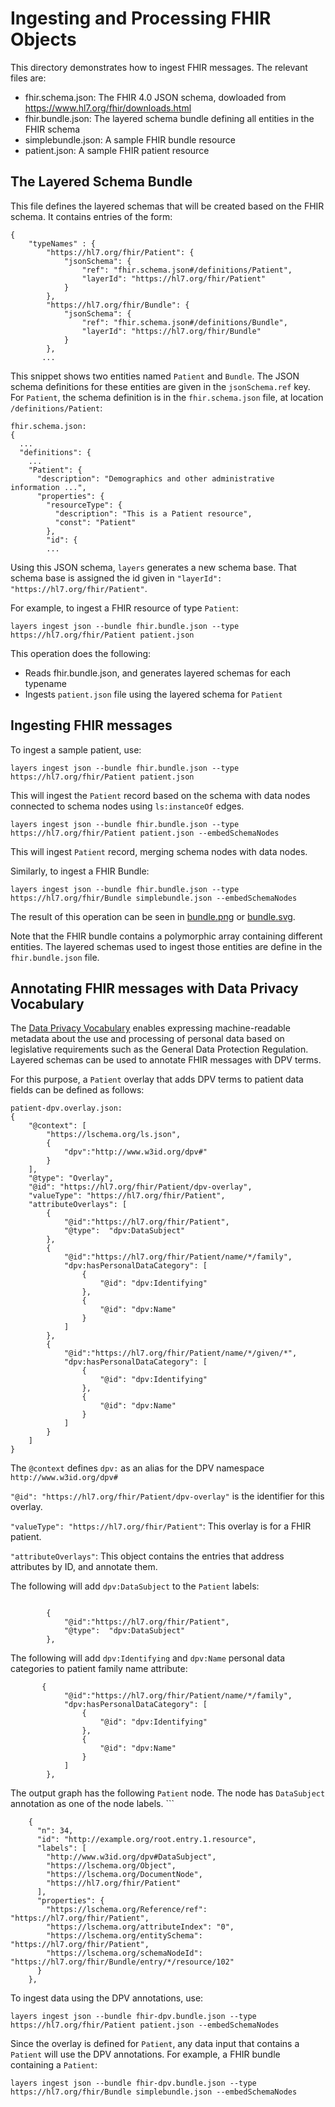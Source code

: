 # Ingesting and Processing FHIR Objects

This directory demonstrates how to ingest FHIR messages. The relevant
files are:

  * fhir.schema.json: The FHIR 4.0 JSON schema, dowloaded from
    https://www.hl7.org/fhir/downloads.html
  * fhir.bundle.json: The layered schema bundle defining all entities
    in the FHIR schema
  * simplebundle.json: A sample FHIR bundle resource
  * patient.json: A sample FHIR patient resource
  
## The Layered Schema Bundle

This file defines the layered schemas that will be created based on
the FHIR schema. It contains entries of the form:

```
{
    "typeNames" : {
        "https://hl7.org/fhir/Patient": {
            "jsonSchema": {
                "ref": "fhir.schema.json#/definitions/Patient",
                "layerId": "https://hl7.org/fhir/Patient"
            }
        },
        "https://hl7.org/fhir/Bundle": {
            "jsonSchema": {
                "ref": "fhir.schema.json#/definitions/Bundle",
                "layerId": "https://hl7.org/fhir/Bundle"
            }
        },
       ...
```

This snippet shows two entities named `Patient` and
`Bundle`. The JSON schema definitions for these entities are
given in the `jsonSchema.ref` key. For `Patient`, the schema
definition is in the `fhir.schema.json` file, at location
`/definitions/Patient`:

```
fhir.schema.json:
{
  ...
  "definitions": {
    ...
    "Patient": {
      "description": "Demographics and other administrative information ...",
      "properties": {
        "resourceType": {
          "description": "This is a Patient resource",
          "const": "Patient"
        },
        "id": {
        ...
```

Using this JSON schema, `layers` generates a new schema base. That
schema base is assigned the id given in `"layerId":
"https://hl7.org/fhir/Patient"`.

For example, to ingest a FHIR resource of type `Patient`:

```
layers ingest json --bundle fhir.bundle.json --type https://hl7.org/fhir/Patient patient.json
```

This operation does the following:

  * Reads fhir.bundle.json, and generates layered schemas for each typename
  * Ingests `patient.json` file using the layered schema for `Patient`
  

## Ingesting FHIR messages

To ingest a sample patient, use:

```
layers ingest json --bundle fhir.bundle.json --type https://hl7.org/fhir/Patient patient.json
```

This will ingest the `Patient` record based on the schema with data
nodes connected to schema nodes using `ls:instanceOf` edges.

```
layers ingest json --bundle fhir.bundle.json --type https://hl7.org/fhir/Patient patient.json --embedSchemaNodes
```

This will ingest `Patient` record, merging schema nodes with data nodes.

Similarly, to ingest a FHIR Bundle:

```
layers ingest json --bundle fhir.bundle.json --type https://hl7.org/fhir/Bundle simplebundle.json --embedSchemaNodes
```

The result of this operation can be seen in [bundle.png](bundle.png) or [bundle.svg](bundle.svg).

Note that the FHIR bundle contains a polymorphic array containing
different entities. The layered schemas used to ingest those entities
are define in the `fhir.bundle.json` file.

## Annotating FHIR messages with Data Privacy Vocabulary

The [Data Privacy Vocabulary](https://w3c.github.io/dpv/dpv) enables
expressing machine-readable metadata about the use and processing of
personal data based on legislative requirements such as the General
Data Protection Regulation. Layered schemas can be used to annotate
FHIR messages with DPV terms.

For this purpose, a `Patient` overlay that adds DPV terms to patient
data fields can be defined as follows:


```
patient-dpv.overlay.json:
{
    "@context": [
        "https://lschema.org/ls.json",
        {
            "dpv":"http://www.w3id.org/dpv#"
        }
    ],
    "@type": "Overlay",
    "@id": "https://hl7.org/fhir/Patient/dpv-overlay",
    "valueType": "https://hl7.org/fhir/Patient",
    "attributeOverlays": [
        {
            "@id":"https://hl7.org/fhir/Patient",
            "@type":  "dpv:DataSubject"
        },
        {
            "@id":"https://hl7.org/fhir/Patient/name/*/family",
            "dpv:hasPersonalDataCategory": [
                {
                    "@id": "dpv:Identifying"
                },
                {
                    "@id": "dpv:Name"
                }
            ]
        },
        {
            "@id":"https://hl7.org/fhir/Patient/name/*/given/*",
            "dpv:hasPersonalDataCategory": [
                {
                    "@id": "dpv:Identifying"
                },
                {
                    "@id": "dpv:Name"
                }
            ]
        }
    ]
}
```

The `@context` defines `dpv:` as an alias for the DPV namespace `http://www.w3id.org/dpv#`

`"@id": "https://hl7.org/fhir/Patient/dpv-overlay"` is the identifier for this overlay.

`"valueType": "https://hl7.org/fhir/Patient"`: This overlay is for a FHIR patient.

`"attributeOverlays"`: This object contains the entries that address
attributes by ID, and annotate them.


The following will add `dpv:DataSubject` to the `Patient` labels:
```

        {
            "@id":"https://hl7.org/fhir/Patient",
            "@type":  "dpv:DataSubject"
        },
```

The following will add `dpv:Identifying` and `dpv:Name` personal data categories to patient family name attribute:

```
       {
            "@id":"https://hl7.org/fhir/Patient/name/*/family",
            "dpv:hasPersonalDataCategory": [
                {
                    "@id": "dpv:Identifying"
                },
                {
                    "@id": "dpv:Name"
                }
            ]
        },
```

The output graph has the following `Patient` node. The node has
`DataSubject` annotation as one of the node labels.  ```

```
    {
      "n": 34,
      "id": "http://example.org/root.entry.1.resource",
      "labels": [
        "http://www.w3id.org/dpv#DataSubject",
        "https://lschema.org/Object",
        "https://lschema.org/DocumentNode",
        "https://hl7.org/fhir/Patient"
      ],
      "properties": {
        "https://lschema.org/Reference/ref": "https://hl7.org/fhir/Patient",
        "https://lschema.org/attributeIndex": "0",
        "https://lschema.org/entitySchema": "https://hl7.org/fhir/Patient",
        "https://lschema.org/schemaNodeId": "https://hl7.org/fhir/Bundle/entry/*/resource/102"
      }
    },
```

To ingest data using the DPV annotations, use:

```
layers ingest json --bundle fhir-dpv.bundle.json --type https://hl7.org/fhir/Patient patient.json --embedSchemaNodes 
```

Since the overlay is defined for `Patient`, any data input that
contains a `Patient` will use the DPV annotations. For example, a FHIR
bundle containing a `Patient`:

```
layers ingest json --bundle fhir-dpv.bundle.json --type https://hl7.org/fhir/Bundle simplebundle.json --embedSchemaNodes 
```



